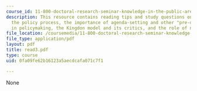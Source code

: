 ```yaml
---
course_id: 11-800-doctoral-research-seminar-knowledge-in-the-public-arena-spring-2007
description: This resource contains reading tips and study questions on agendas and
  the policy process, the importance of agenda-setting and other "pre-decision" processes
  in policymaking, the Kingdon model and its critics, and the role of narrative.
file_location: /coursemedia/11-800-doctoral-research-seminar-knowledge-in-the-public-arena-spring-2007/0fa09fe62b16123a5aecdcafa071c7f1_read3.pdf
file_type: application/pdf
layout: pdf
title: read3.pdf
type: course
uid: 0fa09fe62b16123a5aecdcafa071c7f1

---
```

None